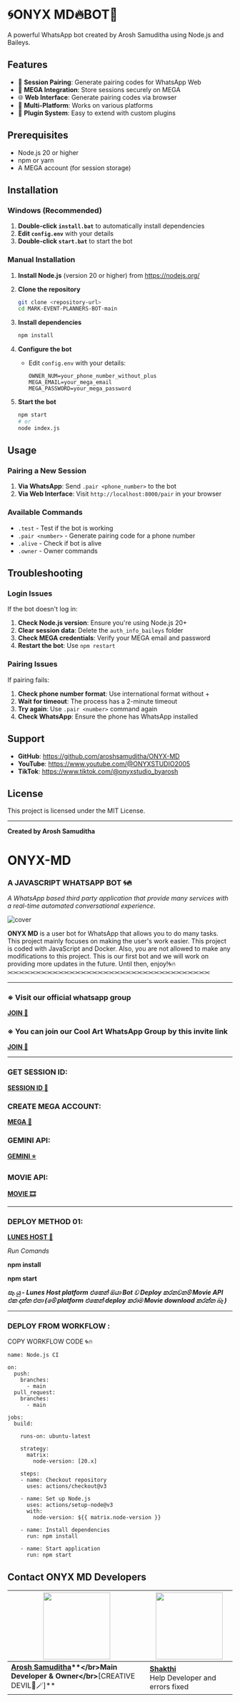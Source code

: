 # 🌀ONYX MD🔥BOT👾

A powerful WhatsApp bot created by Arosh Samuditha using Node.js and Baileys.

## Features

- 🔗 **Session Pairing**: Generate pairing codes for WhatsApp Web
- 📁 **MEGA Integration**: Store sessions securely on MEGA
- 🌐 **Web Interface**: Generate pairing codes via browser
- 🤖 **Multi-Platform**: Works on various platforms
- 🔧 **Plugin System**: Easy to extend with custom plugins

## Prerequisites

- Node.js 20 or higher
- npm or yarn
- A MEGA account (for session storage)

## Installation

### Windows (Recommended)
1. **Double-click `install.bat`** to automatically install dependencies
2. **Edit `config.env`** with your details
3. **Double-click `start.bat`** to start the bot

### Manual Installation
1. **Install Node.js** (version 20 or higher) from https://nodejs.org/
2. **Clone the repository**
   ```bash
   git clone <repository-url>
   cd MARK-EVENT-PLANNERS-BOT-main
   ```

3. **Install dependencies**
   ```bash
   npm install
   ```

4. **Configure the bot**
   - Edit `config.env` with your details:
     ```env
     OWNER_NUM=your_phone_number_without_plus
     MEGA_EMAIL=your_mega_email
     MEGA_PASSWORD=your_mega_password
     ```

5. **Start the bot**
   ```bash
   npm start
   # or
   node index.js
   ```

## Usage

### Pairing a New Session

1. **Via WhatsApp**: Send `.pair <phone_number>` to the bot
2. **Via Web Interface**: Visit `http://localhost:8000/pair` in your browser

### Available Commands

- `.test` - Test if the bot is working
- `.pair <number>` - Generate pairing code for a phone number
- `.alive` - Check if bot is alive
- `.owner` - Owner commands

## Troubleshooting

### Login Issues

If the bot doesn't log in:

1. **Check Node.js version**: Ensure you're using Node.js 20+
2. **Clear session data**: Delete the `auth_info_baileys` folder
3. **Check MEGA credentials**: Verify your MEGA email and password
4. **Restart the bot**: Use `npm restart`

### Pairing Issues

If pairing fails:

1. **Check phone number format**: Use international format without +
2. **Wait for timeout**: The process has a 2-minute timeout
3. **Try again**: Use `.pair <number>` command again
4. **Check WhatsApp**: Ensure the phone has WhatsApp installed

## Support

- **GitHub**: https://github.com/aroshsamuditha/ONYX-MD
- **YouTube**: https://www.youtube.com/@ONYXSTUDIO2005
- **TikTok**: https://www.tiktok.com/@onyxstudio_byarosh

## License

This project is licensed under the MIT License.

---

**Created by Arosh Samuditha**

# ONYX-MD 
### **A JAVASCRIPT WHATSAPP BOT 🌀🔥**

*A WhatsApp based third party application that provide many services with a real-time automated conversational experience.*

![cover](https://raw.githubusercontent.com/aroshsamuditha/ONYX-MEDIA/refs/heads/main/oNYX%20bOT.jpg)

**ONYX MD** is a user bot for WhatsApp that allows you to do many tasks. This project mainly focuses on making the user's work easier. This project is coded with JavaScript and Docker. Also, you are not allowed to make any modifications to this project. This is our first bot and we will work on providing more updates in the future. Until then, enjoy!🌀🔥
⫘⫘⫘⫘⫘⫘⫘⫘⫘⫘⫘⫘⫘⫘⫘⫘⫘⫘⫘⫘⫘⫘⫘⫘⫘⫘⫘⫘⫘⫘⫘⫘⫘⫘⫘⫘

---
### ※ Visit our official whatsapp group
**[JOIN 🔗](https://chat.whatsapp.com/IT6mjqGINN6LaLSKnTZd6r)**

### ※ You can join our Cool Art WhatsApp Group by this invite link
**[JOIN 🔗](https://chat.whatsapp.com/IT6mjqGINN6LaLSKnTZd6r)**

---
### GET SESSION ID:
**[SESSION ID 🔗](https://replit.com/@aroshasamuditha/ONYX-PIER-CODE)**

### CREATE MEGA ACCOUNT:
**[MEGA 📁](https://mega.io/)**

### GEMINI API:
**[GEMINI ⭐](https://aistudio.google.com/prompts/new_chat)**

### MOVIE API:
**[MOVIE 🎞](https://api.skymansion.site/movies-dl/)**

---
### DEPLOY METHOD 01:
**[LUNES HOST 👾](https://betadash.lunes.host/login)**


*Run Comands*

  **npm install**
  
  **npm start**


***සෑ.යු - Lunes Host platform එකෙන් ඔයා Bot ව Deploy කරනවනම් Movie API එක දාන්න එපා (මේ platform එකෙන් deploy කරාම Movie download කරන්න බෑ )***

---


### DEPLOY FROM WORKFLOW :

COPY WORKFLOW CODE 🌀🔥

```
name: Node.js CI

on:
  push:
    branches:
      - main
  pull_request:
    branches:
      - main

jobs:
  build:

    runs-on: ubuntu-latest

    strategy:
      matrix:
        node-version: [20.x]

    steps:
    - name: Checkout repository
      uses: actions/checkout@v3

    - name: Set up Node.js
      uses: actions/setup-node@v3
      with:
        node-version: ${{ matrix.node-version }}

    - name: Install dependencies
      run: npm install

    - name: Start application
      run: npm start

```

## **Contact ONYX MD Developers**

| <a href="https://wa.me/94761676948?text=*Hi,+Arosh🌀🔥*"><img src="https://raw.githubusercontent.com/aroshsamuditha/ONYX-MEDIA/refs/heads/main/IMG/me.png" width=150 height=150></a> | <a href="https://www.facebook.com/profile.php?id=61550302625124&mibextid=ZbWKwL"><img src="https://raw.githubusercontent.com/aroshsamuditha/ONYX-MEDIA/refs/heads/main/IMG/shakthi.png" width=150 height=150></a> |
|---|---|
| **[Arosh Samuditha](https://wa.me/94761676948?text=*Hi,+Arosh🌀🔥*)**</br>Main Developer & Owner</br>**[CREATIVE DEVIL💜🪄]** | **[Shakthi]( )**</br>Help Developer and errors fixed ||

